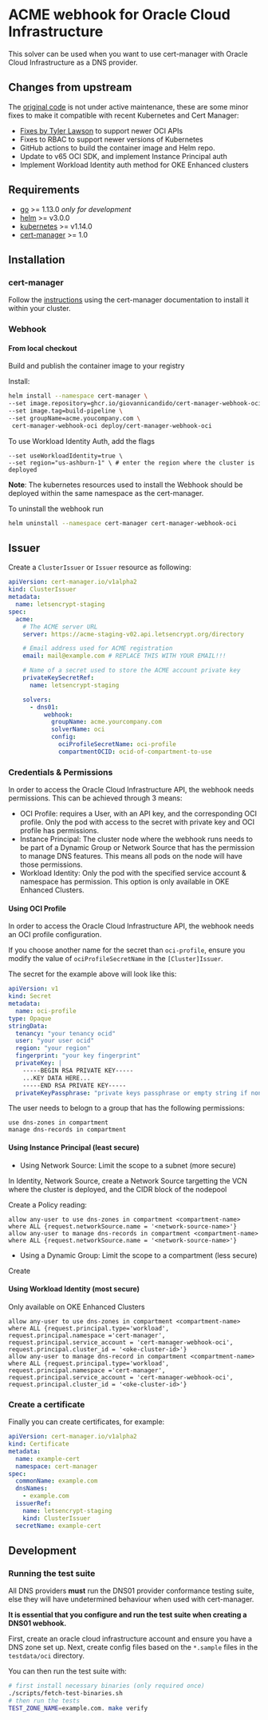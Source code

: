 # ACME webhook for Oracle Cloud Infrastructure

This solver can be used when you want to use cert-manager with Oracle Cloud Infrastructure as a DNS provider.

## Changes from upstream

The [original code](https://gitlab.com/dn13/cert-manager-webhook-oci) is not under active maintenance, these are some minor fixes to make it compatible with recent Kubernetes and Cert Manager:

* [Fixes by Tyler Lawson](https://gitlab.com/lawsontyler/cert-manager-webhook-oci) to support newer OCI APIs
* Fixes to RBAC to support newer versions of Kubernetes
* GitHub actions to build the container image and Helm repo.
* Update to v65 OCI SDK, and implement Instance Principal auth
* Implement Workload Identity auth method for OKE Enhanced clusters

## Requirements

- [go](https://golang.org/) >= 1.13.0 *only for development*
- [helm](https://helm.sh/) >= v3.0.0
- [kubernetes](https://kubernetes.io/) >= v1.14.0
- [cert-manager](https://cert-manager.io/) >= 1.0

## Installation

### cert-manager

Follow the [instructions](https://cert-manager.io/docs/installation/) using the cert-manager documentation to install it within your cluster.

### Webhook

<!-- #### Using Public Helm Chart

```bash
helm repo add cert-manager-webhook-oci https://streamnsight.github.io/cert-manager-webhook-oci
helm install --namespace cert-manager cert-manager-webhook-oci cert-manager-webhook-oci/cert-manager-webhook-oci
``` -->

#### From local checkout

Build and publish the container image to your registry

Install:

```bash
helm install --namespace cert-manager \
--set image.repository=ghcr.io/giovannicandido/cert-manager-webhook-oci \
--set image.tag=build-pipeline \
--set groupName=acme.youcompany.com \
 cert-manager-webhook-oci deploy/cert-manager-webhook-oci
```

To use Workload Identity Auth, add the flags

```
--set useWorkloadIdentity=true \  
--set region="us-ashburn-1" \ # enter the region where the cluster is deployed
```

**Note**: The kubernetes resources used to install the Webhook should be deployed within the same namespace as the cert-manager.

To uninstall the webhook run
```bash
helm uninstall --namespace cert-manager cert-manager-webhook-oci
```

## Issuer

Create a `ClusterIssuer` or `Issuer` resource as following:
```yaml
apiVersion: cert-manager.io/v1alpha2
kind: ClusterIssuer
metadata:
  name: letsencrypt-staging
spec:
  acme:
    # The ACME server URL
    server: https://acme-staging-v02.api.letsencrypt.org/directory

    # Email address used for ACME registration
    email: mail@example.com # REPLACE THIS WITH YOUR EMAIL!!!

    # Name of a secret used to store the ACME account private key
    privateKeySecretRef:
      name: letsencrypt-staging

    solvers:
      - dns01:
          webhook:
            groupName: acme.yourcompany.com
            solverName: oci
            config:
              ociProfileSecretName: oci-profile
              compartmentOCID: ocid-of-compartment-to-use
```

### Credentials & Permissions

In order to access the Oracle Cloud Infrastructure API, the webhook needs permissions. This can be achieved through 3 means:

- OCI Profile: requires a User, with an API key, and the corresponding OCI profile. Only the pod with access to the secret with private key and OCI profile has permissions.
- Instance Principal: The cluster node where the webhook runs needs to be part of a Dynamic Group or Network Source that has the permission to manage DNS features. This means all pods on the node will have those permissions. 
- Workload Identity: Only the pod with the specified service account & namespace has permission. This option is only available in OKE Enhanced Clusters.

#### Using OCI Profile

In order to access the Oracle Cloud Infrastructure API, the webhook needs an OCI profile configuration.

If you choose another name for the secret than `oci-profile`, ensure you modify the value of `ociProfileSecretName` in the `[Cluster]Issuer`.

The secret for the example above will look like this:
```yaml
apiVersion: v1
kind: Secret
metadata:
  name: oci-profile
type: Opaque
stringData:
  tenancy: "your tenancy ocid"
  user: "your user ocid"
  region: "your region"
  fingerprint: "your key fingerprint"
  privateKey: |
    -----BEGIN RSA PRIVATE KEY-----
    ...KEY DATA HERE...
    -----END RSA PRIVATE KEY-----
  privateKeyPassphrase: "private keys passphrase or empty string if none"
```

The user needs to belogn to a group that has the following permissions:

```
use dns-zones in compartment
manage dns-records in compartment
```

#### Using Instance Principal (least secure)

- Using Network Source: Limit the scope to a subnet (more secure)

In Identity, Network Source, create a Network Source targetting the VCN where the cluster is deployed, and the CIDR block of the nodepool

Create a Policy reading:

```
allow any-user to use dns-zones in compartment <compartment-name> where ALL {request.networkSource.name = '<network-source-name>'}
allow any-user to manage dns-records in compartment <compartment-name> where ALL {request.networkSource.name = '<network-source-name>'}
```

- Using a Dynamic Group: Limit the scope to a compartment (less secure)

Create 

#### Using Workload Identity (most secure)

Only available on OKE Enhanced Clusters

```
allow any-user to use dns-zones in compartment <compartment-name> where ALL {request.principal.type='workload', request.principal.namespace ='cert-manager', request.principal.service_account = 'cert-manager-webhook-oci', request.principal.cluster_id = '<oke-cluster-id>'}
allow any-user to manage dns-record in compartment <compartment-name> where ALL {request.principal.type='workload', request.principal.namespace ='cert-manager', request.principal.service_account = 'cert-manager-webhook-oci', request.principal.cluster_id = '<oke-cluster-id>'}
```

### Create a certificate

Finally you can create certificates, for example:

```yaml
apiVersion: cert-manager.io/v1alpha2
kind: Certificate
metadata:
  name: example-cert
  namespace: cert-manager
spec:
  commonName: example.com
  dnsNames:
    - example.com
  issuerRef:
    name: letsencrypt-staging
    kind: ClusterIssuer
  secretName: example-cert
```

## Development

### Running the test suite

All DNS providers **must** run the DNS01 provider conformance testing suite,
else they will have undetermined behaviour when used with cert-manager.

**It is essential that you configure and run the test suite when creating a
DNS01 webhook.**

First, create an oracle cloud infrastructure account and ensure you have a DNS zone set up.
Next, create config files based on the `*.sample` files in the `testdata/oci` directory.

You can then run the test suite with:

```bash
# first install necessary binaries (only required once)
./scripts/fetch-test-binaries.sh
# then run the tests
TEST_ZONE_NAME=example.com. make verify
```


